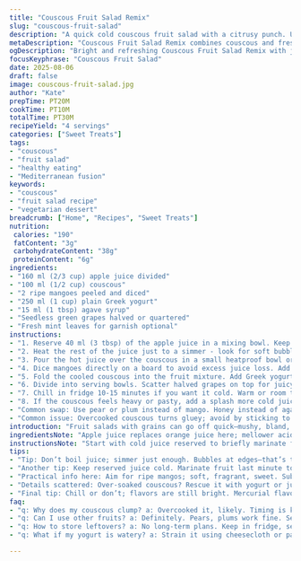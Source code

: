 ```yaml
---
title: "Couscous Fruit Salad Remix"
slug: "couscous-fruit-salad"
description: "A quick cold couscous fruit salad with a citrusy punch. Uses apple juice instead of orange for brightness; swaps peaches for mango and grapes for cherries. Yogurt adds creaminess, maple syrup sweetens naturally. Notes on grain fluffing and chill time. Fresh fruit topping for texture and color. Timing based on grain plumpness and aroma. A fresh dessert or snack that's versatile, easy to adapt. Good for last-minute prep and forgiving if you overload with syrup or swap fruit varieties. No eggs, no nuts, vegetarian."
metaDescription: "Couscous Fruit Salad Remix combines couscous and fresh fruit in a quick, flavorful dish. Bright apple juice and yogurt add a twist."
ogDescription: "Bright and refreshing Couscous Fruit Salad Remix with juicy mango, grapes, and a creamy yogurt blend. Perfect for a quick, healthy snack."
focusKeyphrase: "Couscous Fruit Salad"
date: 2025-08-06
draft: false
image: couscous-fruit-salad.jpg
author: "Kate"
prepTime: PT20M
cookTime: PT10M
totalTime: PT30M
recipeYield: "4 servings"
categories: ["Sweet Treats"]
tags:
- "couscous"
- "fruit salad"
- "healthy eating"
- "Mediterranean fusion"
keywords:
- "couscous"
- "fruit salad recipe"
- "vegetarian dessert"
breadcrumb: ["Home", "Recipes", "Sweet Treats"]
nutrition: 
 calories: "190"
 fatContent: "3g"
 carbohydrateContent: "38g"
 proteinContent: "6g"
ingredients:
- "160 ml (2/3 cup) apple juice divided"
- "100 ml (1/2 cup) couscous"
- "2 ripe mangoes peeled and diced"
- "250 ml (1 cup) plain Greek yogurt"
- "15 ml (1 tbsp) agave syrup"
- "Seedless green grapes halved or quartered"
- "Fresh mint leaves for garnish optional"
instructions:
- "1. Reserve 40 ml (3 tbsp) of the apple juice in a mixing bowl. Keep it cold or at room temp."
- "2. Heat the rest of the juice just to a simmer - look for soft bubbles forming around edges but not full boil. Pull from heat immediately."
- "3. Pour the hot juice over the couscous in a small heatproof bowl or saucepan. Cover tightly with a lid or plate to trap steam. Let it sit for 6-7 minutes. The grains should swell from absorbing juice. If grains clump, gently fluff with a fork until separate but don’t mash."
- "4. Dice mangoes directly on a board to avoid excess juice loss. Add them to the bowl with reserved juice. Stir to lightly coat fruit, infusing a hint of acidity."
- "5. Fold the cooled couscous into the fruit mixture. Add Greek yogurt and agave syrup. Stir gently so the yogurt doesn’t break down too much. You want clumps, not milkiness."
- "6. Divide into serving bowls. Scatter halved grapes on top for juicy bursts. Optional mint leaves add freshness and color contrast."
- "7. Chill in fridge 10-15 minutes if you want it cold. Warm or room temp works fine. The fruit aroma and juicy pops of mango should be front and center."
- "8. If the couscous feels heavy or pasty, add a splash more cold juice or yogurt to loosen before serving."
- "Common swap: Use pear or plum instead of mango. Honey instead of agave. Use water and lemon instead of juice if sweeter fruity notes aren’t available."
- "Common issue: Overcooked couscous turns gluey; avoid by sticking to timing and fluffing carefully."
introduction: "Fruit salads with grains can go off quick—mushy, bland, or just wet junk. Getting couscous right takes finesse; not just splash hot water, dump fruit, and call it done. You want grains separate, each swollen with liquid but not puffed to slime. Picking juice over water adds flavor and sweetness. Apple juice works here better for its balance vs orange juice’s acid—allergy substitute or just a twist. This mix thrives on fresh mango—soft, sweet, juicy, unlike peaches that break down faster. Throw grapes in for textural contrast. Yogurt binds without heaviness; swapping Greek for plain or coconut-based yogurts works—watch for water-separating. Agave is a gentler sweetener than syrup or honey; still easily swapped. Timing tweaks essential—too long in hot liquid, couscous clumps into paste. Fluffing is key, aerates grains, keeps texture light. Fruit diced last ensures it stays firm, no pink mush. Chill or no chill, either way works but cold sharpens flavors. Mint’s optional but brightens. A practical recipe for when fresh fruit rules the day but you want substance beyond just sweet chunks."
ingredientsNote: "Apple juice replaces orange juice here; mellower acidity and less sharp citrus flavor. Any cloudy juice without pulp works. Couscous quantity bumped slight up for more body; less risk of watery paste. Mango swapped for peach due to texture stability—less prone to brown spots or over-ripening mush. Green grapes instead of cherries; grapes pop differently—little bursts, less fibrous skin to chew through. Yogurt Greek-style ups protein and creaminess. Agave syrup is typical sweetener here; lighter than honey and better dissolved in cool mixes. Optional mint inclusion adds complexity. If fruit is out of season, frozen berries chopped fine can work but note more liquid thrown off. Alternative to couscous: quinoa or bulgur for nuttier flavor but different texture and longer prep. Couscous should be fine and quick-cooking type. Store-bought or homemade yogurt should be unsweetened to avoid overpowering sweetness. If syrup or honey used, add slowly, then taste. Bright fruits key; avoid underripe or mealy varieties."
instructionsNote: "Start with cold juice reserved to briefly marinate fruit—this step infuses flavor without cooking fruit. Warm juice just below boil before pouring over couscous; bubbles at edges signal right temp for quick hydration without scorching. Cover same-size pot or bowl tightly to trap steam; steam, not boiling water, does the swelling—it prevents grain sogginess. Wait 6-7 minutes, not exact, but when volume doubles and you see plump grains slightly translucent. Fluff gently with fork—avoid stirring too hard or stirring with spoon that can mash grains into paste. Dice fruit on dry board right before adding to maintain texture and juices. Combine couscous cooled completely so yogurt does not break down or curdle. Gentle folding keeps creaminess intact. For serving: fresh grapes layered on top for textural pop. Chilling tightens flavors; if in urgent need, room temp still tasty with fruity aroma hitting first. Watch out for over-steeping couscous—if grains stick, loosen with a splash cold juice or yogurt. Mint is last-minute for freshness; bruised leaves turn bitter, so just tear gently or chiffonade. Any swap in ingredients demands extra tasting and adjusting sweetness and acidity. Timing is flexible but rely on sensory cues—soft, plump couscous, firm but juicy fruit, fresh aroma, creamy but airy yogurt mix."
tips:
- "Tip: Don’t boil juice; simmer just enough. Bubbles at edges—that’s the sweet spot for couscous. Overcooked couscous? Sticky clumps. Always fluff after soaking."
- "Another tip: Keep reserved juice cold. Marinate fruit last minute to keep fresh. Juiciness matters. Dicing mango on dry surface saves juice. No mush."
- "Practical info here: Aim for ripe mangos; soft, fragrant, sweet. Sub pears or plums if mango isn’t right. Same for grapes over cherries—texture can differ."
- "Details scattered: Over-soaked couscous? Rescue it with yogurt or juice splash. Adjust sweetness with agave, honey, or not. All about balance. Experiment."
- "Final tip: Chill or don’t; flavors are still bright. Mercurial flavor profile, depending on ingredients. Dunking in fresh mint? Yes, but only add when serving."
faq:
- "q: Why does my couscous clump? a: Overcooked it, likely. Timing is key. If it sticks, fluff gently. Adding cold juice helps loosen."
- "q: Can I use other fruits? a: Definitely. Pears, plums work fine. Seasonal fruits might taste better. Adjust sweetness if swapping fruits."
- "q: How to store leftovers? a: No long-term plans. Keep in fridge, sealed tight. Use within 2-3 days. Fresh is best. Taste will fade."
- "q: What if my yogurt is watery? a: Strain it using cheesecloth or paper towel. Thick is preferred. Watery yogurt means dish lacks creaminess."

---
```

